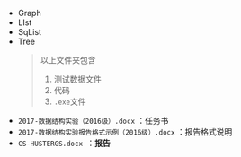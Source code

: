* Graph
* LIst
* SqList
* Tree
  > 以上文件夹包含
  >
  > 1. 测试数据文件
  > 2. 代码
  > 3. `.exe`文件
* `2017-数据结构实验（2016级）.docx` ：任务书
* `2017-数据结构实验报告格式示例（2016级）.docx` ：报告格式说明
* `CS-HUSTERGS.docx `：**报告**
